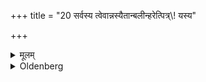 +++
title = "20 सर्वस्य त्वेवान्नस्यैतान्बलीन्हरेत्पित्र्\\! यस्य"

+++

<details><summary>मूलम्</summary>

सर्वस्य त्वेवान्नस्यैतान्बलीन्हरेत्पित्र्\! यस्य वा स्वस्त्ययनस्य वार्थार्थस्य वा २०
</details>

<details><summary>Oldenberg</summary>

20. He should offer such Balis of all food whatever, be it prepared for the Fathers, or for auspicious purposes (for instance, for being offered to Brāhmaṇas), or for (ordinary) purposes.
</details>

